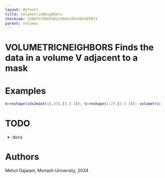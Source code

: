 ```yaml
---
layout: default
title: volumetricNeighbors
checksum: 2268f57b665502cbb4ec05e50240f673
parent: volumes
---
```



 
# VOLUMETRICNEIGHBORS Finds the data in a volume V adjacent to a mask
 
# Examples
```matlab
m=reshape(idx2mask(14,27),[3 3 3]); V=reshape(1:27,[3 3 3]); volumetricNeighbors(m,V)
```
 
# TODO
-  docs 
 
# Authors

Mehul Gajwani, Monash University, 2024

